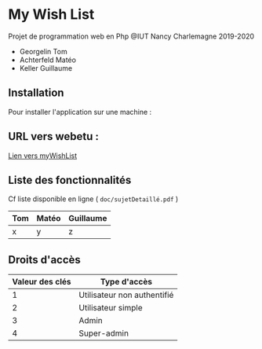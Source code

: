 # My Wish List

Projet de programmation web en Php
@IUT Nancy Charlemagne
2019-2020

 - Georgelin Tom
 - Achterfeld Matéo
 - Keller Guillaume
 
## Installation

Pour installer l'application sur une machine :

## URL vers webetu :

[Lien vers myWishList](webetu.iutnc.univ-lorraine.fr/www/keller73u/myWishList)

## Liste des fonctionnalités

Cf liste disponible en ligne ( `doc/sujetDetaillé.pdf` )

| Tom | Matéo | Guillaume
|--|--|--
| x | y | z


## Droits d'accès
| Valeur des clés | Type d'accès |
 |--|--|
| 1 | Utilisateur non authentifié |
| 2 | Utilisateur simple |
| 3 | Admin |
| 4 | Super-admin |

